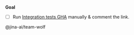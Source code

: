 **Goal**

- [ ] Run [Integration tests GHA](https://github.com/jina-ai/jcloud/actions/workflows/integration-tests.yml) manually & comment the link.

@jina-ai/team-wolf 
